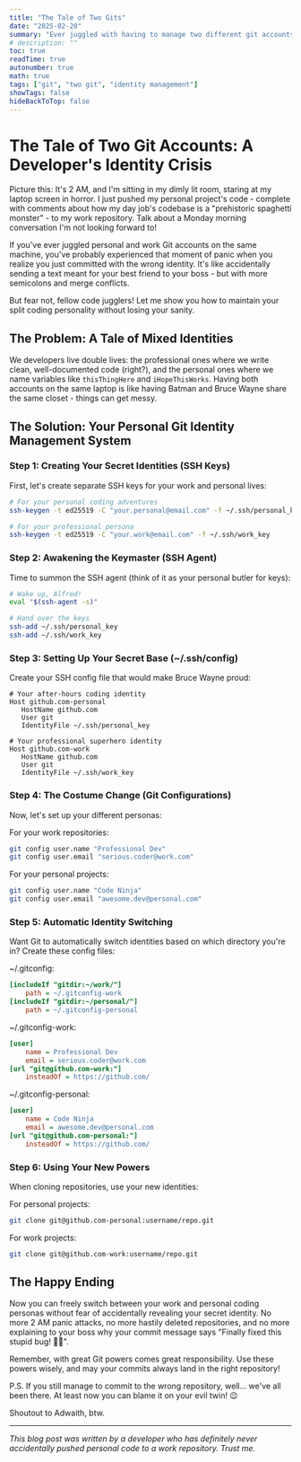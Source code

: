 ```yaml
---
title: "The Tale of Two Gits"
date: "2025-02-20"
summary: "Ever juggled with having to manage two different git accounts?"
# description: ""
toc: true
readTime: true
autonumber: true
math: true
tags: ["git", "two git", "identity management"]
showTags: false
hideBackToTop: false
---
```


# The Tale of Two Git Accounts: A Developer's Identity Crisis

Picture this: It's 2 AM, and I'm sitting in my dimly lit room, staring at my laptop screen in horror. I just pushed my personal project's code - complete with comments about how my day job's codebase is a "prehistoric spaghetti monster" - to my work repository. Talk about a Monday morning conversation I'm not looking forward to!

If you've ever juggled personal and work Git accounts on the same machine, you've probably experienced that moment of panic when you realize you just committed with the wrong identity. It's like accidentally sending a text meant for your best friend to your boss - but with more semicolons and merge conflicts.

But fear not, fellow code jugglers! Let me show you how to maintain your split coding personality without losing your sanity.

## The Problem: A Tale of Mixed Identities

We developers live double lives: the professional ones where we write clean, well-documented code (right?), and the personal ones where we name variables like `thisThingHere` and `iHopeThisWorks`. Having both accounts on the same laptop is like having Batman and Bruce Wayne share the same closet - things can get messy.

## The Solution: Your Personal Git Identity Management System

### Step 1: Creating Your Secret Identities (SSH Keys)

First, let's create separate SSH keys for your work and personal lives:

```bash
# For your personal coding adventures
ssh-keygen -t ed25519 -C "your.personal@email.com" -f ~/.ssh/personal_key

# For your professional persona
ssh-keygen -t ed25519 -C "your.work@email.com" -f ~/.ssh/work_key
```

### Step 2: Awakening the Keymaster (SSH Agent)

Time to summon the SSH agent (think of it as your personal butler for keys):

```bash
# Wake up, Alfred!
eval "$(ssh-agent -s)"

# Hand over the keys
ssh-add ~/.ssh/personal_key
ssh-add ~/.ssh/work_key
```

### Step 3: Setting Up Your Secret Base (~/.ssh/config)

Create your SSH config file that would make Bruce Wayne proud:

```
# Your after-hours coding identity
Host github.com-personal
   HostName github.com
   User git
   IdentityFile ~/.ssh/personal_key

# Your professional superhero identity
Host github.com-work
   HostName github.com
   User git
   IdentityFile ~/.ssh/work_key
```

### Step 4: The Costume Change (Git Configurations)

Now, let's set up your different personas:

For your work repositories:
```bash
git config user.name "Professional Dev"
git config user.email "serious.coder@work.com"
```

For your personal projects:
```bash
git config user.name "Code Ninja"
git config user.email "awesome.dev@personal.com"
```

### Step 5: Automatic Identity Switching

Want Git to automatically switch identities based on which directory you're in? Create these config files:

~/.gitconfig:
```ini
[includeIf "gitdir:~/work/"]
    path = ~/.gitconfig-work
[includeIf "gitdir:~/personal/"]
    path = ~/.gitconfig-personal
```

~/.gitconfig-work:
```ini
[user]
    name = Professional Dev
    email = serious.coder@work.com
[url "git@github.com-work:"]
    insteadOf = https://github.com/
```

~/.gitconfig-personal:
```ini
[user]
    name = Code Ninja
    email = awesome.dev@personal.com
[url "git@github.com-personal:"]
    insteadOf = https://github.com/
```

### Step 6: Using Your New Powers

When cloning repositories, use your new identities:

For personal projects:
```bash
git clone git@github.com-personal:username/repo.git
```

For work projects:
```bash
git clone git@github.com-work:username/repo.git
```

## The Happy Ending

Now you can freely switch between your work and personal coding personas without fear of accidentally revealing your secret identity. No more 2 AM panic attacks, no more hastily deleted repositories, and no more explaining to your boss why your commit message says "Finally fixed this stupid bug! 🎉🍺".

Remember, with great Git powers comes great responsibility. Use these powers wisely, and may your commits always land in the right repository!

P.S. If you still manage to commit to the wrong repository, well... we've all been there. At least now you can blame it on your evil twin! 😉

Shoutout to Adwaith, btw.

---
*This blog post was written by a developer who has definitely never accidentally pushed personal code to a work repository. Trust me.*
